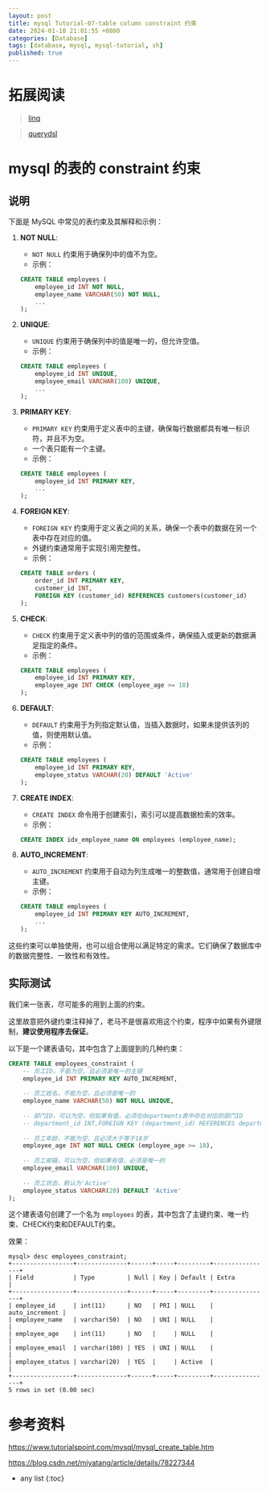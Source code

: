```yaml
---
layout: post
title: mysql Tutorial-07-table column constraint 约束
date: 2024-01-10 21:01:55 +0800
categories: [Database]
tags: [database, mysql, mysql-tutorial, sh]
published: true
---
```


# 拓展阅读

> [linq](https://houbb.github.io/2017/03/20/dotnet-linq)

> [querydsl](https://houbb.github.io/2016/05/21/orm-07-querydsl)


# mysql 的表的 constraint 约束

## 说明

下面是 MySQL 中常见的表约束及其解释和示例：

1. **NOT NULL**:
   - `NOT NULL` 约束用于确保列中的值不为空。
   - 示例：

    ```sql
    CREATE TABLE employees (
        employee_id INT NOT NULL,
        employee_name VARCHAR(50) NOT NULL,
        ...
    );
    ```

2. **UNIQUE**:
   - `UNIQUE` 约束用于确保列中的值是唯一的，但允许空值。
   - 示例：

    ```sql
    CREATE TABLE employees (
        employee_id INT UNIQUE,
        employee_email VARCHAR(100) UNIQUE,
        ...
    );
    ```

3. **PRIMARY KEY**:
   - `PRIMARY KEY` 约束用于定义表中的主键，确保每行数据都具有唯一标识符，并且不为空。
   - 一个表只能有一个主键。
   - 示例：

    ```sql
    CREATE TABLE employees (
        employee_id INT PRIMARY KEY,
        ...
    );
    ```

4. **FOREIGN KEY**:
   - `FOREIGN KEY` 约束用于定义表之间的关系，确保一个表中的数据在另一个表中存在对应的值。
   - 外键约束通常用于实现引用完整性。
   - 示例：

    ```sql
    CREATE TABLE orders (
        order_id INT PRIMARY KEY,
        customer_id INT,
        FOREIGN KEY (customer_id) REFERENCES customers(customer_id)
    );
    ```

5. **CHECK**:
   - `CHECK` 约束用于定义表中列的值的范围或条件，确保插入或更新的数据满足指定的条件。
   - 示例：

    ```sql
    CREATE TABLE employees (
        employee_id INT PRIMARY KEY,
        employee_age INT CHECK (employee_age >= 18)
    );
    ```

6. **DEFAULT**:
   - `DEFAULT` 约束用于为列指定默认值，当插入数据时，如果未提供该列的值，则使用默认值。
   - 示例：

    ```sql
    CREATE TABLE employees (
        employee_id INT PRIMARY KEY,
        employee_status VARCHAR(20) DEFAULT 'Active'
    );
    ```

7. **CREATE INDEX**:
   - `CREATE INDEX` 命令用于创建索引，索引可以提高数据检索的效率。
   - 示例：

    ```sql
    CREATE INDEX idx_employee_name ON employees (employee_name);
    ```

8. **AUTO_INCREMENT**:
   - `AUTO_INCREMENT` 约束用于自动为列生成唯一的整数值，通常用于创建自增主键。
   - 示例：

    ```sql
    CREATE TABLE employees (
        employee_id INT PRIMARY KEY AUTO_INCREMENT,
        ...
    );
    ```

这些约束可以单独使用，也可以组合使用以满足特定的需求。它们确保了数据库中的数据完整性、一致性和有效性。


## 实际测试

我们来一张表，尽可能多的用到上面的约束。

这里故意把外键约束注释掉了，老马不是很喜欢用这个约束，程序中如果有外键限制，**建议使用程序去保证**。

以下是一个建表语句，其中包含了上面提到的几种约束：

```sql
CREATE TABLE employees_constraint (
    -- 员工ID，不能为空，且必须是唯一的主键
    employee_id INT PRIMARY KEY AUTO_INCREMENT,
    
    -- 员工姓名，不能为空，且必须是唯一的
    employee_name VARCHAR(50) NOT NULL UNIQUE,
    
    -- 部门ID，可以为空，但如果有值，必须在departments表中存在对应的部门ID
    -- department_id INT,FOREIGN KEY (department_id) REFERENCES departments(department_id),
    
    -- 员工年龄，不能为空，且必须大于等于18岁
    employee_age INT NOT NULL CHECK (employee_age >= 18),
    
    -- 员工邮箱，可以为空，但如果有值，必须是唯一的
    employee_email VARCHAR(100) UNIQUE,
    
    -- 员工状态，默认为'Active'
    employee_status VARCHAR(20) DEFAULT 'Active'
);
```

这个建表语句创建了一个名为 `employees` 的表，其中包含了主键约束、唯一约束、CHECK约束和DEFAULT约束。

效果：

```
mysql> desc employees_constraint;
+-----------------+--------------+------+-----+---------+----------------+
| Field           | Type         | Null | Key | Default | Extra          |
+-----------------+--------------+------+-----+---------+----------------+
| employee_id     | int(11)      | NO   | PRI | NULL    | auto_increment |
| employee_name   | varchar(50)  | NO   | UNI | NULL    |                |
| employee_age    | int(11)      | NO   |     | NULL    |                |
| employee_email  | varchar(100) | YES  | UNI | NULL    |                |
| employee_status | varchar(20)  | YES  |     | Active  |                |
+-----------------+--------------+------+-----+---------+----------------+
5 rows in set (0.00 sec)
```

# 参考资料

https://www.tutorialspoint.com/mysql/mysql_create_table.htm

https://blog.csdn.net/miyatang/article/details/78227344

* any list
{:toc}